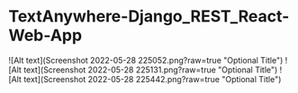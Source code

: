 # TextAnywhere-Django_REST_React-Web-App

![Alt text](Screenshot 2022-05-28 225052.png?raw=true "Optional Title")
![Alt text](Screenshot 2022-05-28 225131.png?raw=true "Optional Title")
![Alt text](Screenshot 2022-05-28 225442.png?raw=true "Optional Title")
